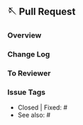 ## 🪡 Pull Request

### Overview
<!-- 작업에 대한 개요를 간략하게 설명해주세요. -->

### Change Log
<!-- 작업에서 변경된 부분을 간략하게 설명해주세요. -->

### To Reviewer
<!-- 리뷰어에게 전달할 내용을 간략하게 설명해주세요. -->

### Issue Tags
<!-- 이 PR과 관련된 이슈를 작성해주세요. -->
- Closed | Fixed: #
- See also: #